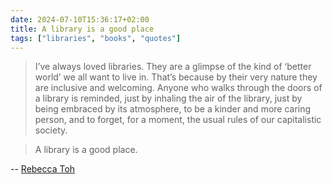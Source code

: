 ```yaml
---
date: 2024-07-10T15:36:17+02:00
title: A library is a good place
tags: ["libraries", "books", "quotes"]
---
```

> I’ve always loved libraries. They are a glimpse of the kind of ‘better world’ we all want to live in. That’s because by their very nature they are inclusive and welcoming. Anyone who walks through the doors of a library is reminded, just by inhaling the air of the library, just by being embraced by its atmosphere, to be a kinder and more caring person, and to forget, for a moment, the usual rules of our capitalistic society.

> A library is a good place.

-- [Rebecca Toh](https://rebeccatoh.co/somewhere/)